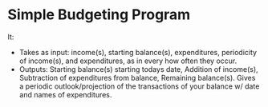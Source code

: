 # Simple Budgeting Program
It:
+ Takes as input:
    income(s),
    starting balance(s),
    expenditures,
    periodicity of income(s), and expenditures, as in every how often they occur.
+ Outputs:
    Starting balance(s) starting todays date,
    Addition of income(s),
    Subtraction of expenditures from balance,
    Remaining balance(s).
    Gives a periodic outlook/projection of the transactions of your balance  w/ date and names of expenditures. 
